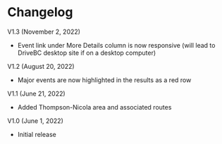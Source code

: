 # Changelog

V1.3 (November 2, 2022)
* Event link under More Details column is now responsive (will lead to DriveBC desktop site if on a desktop computer)

V1.2 (August 20, 2022)
* Major events are now highlighted in the results as a red row

V1.1 (June 21, 2022)
* Added Thompson-Nicola area and associated routes

V1.0 (June 1, 2022)
* Initial release
